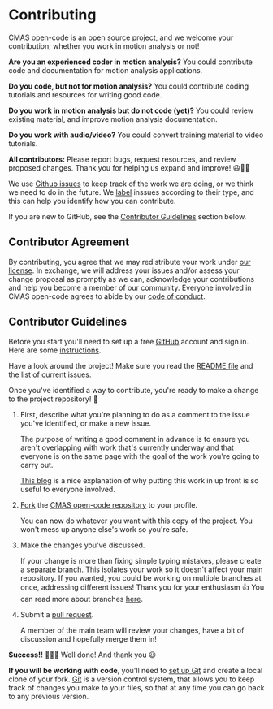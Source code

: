 # Contributing

CMAS open-code is an open source project, and we welcome your contribution, whether you work in motion analysis or not!

**Are you an experienced coder in motion analysis?** 
You could contribute code and documentation for motion analysis applications. 

**Do you code, but not for motion analysis?** 
You could contribute coding tutorials and resources for writing good code. 

**Do you work in motion analysis but do not code (yet)?** 
You could review existing material, and improve motion analysis documentation. 

**Do you work with audio/video?** 
You could convert training material to video tutorials.

**All contributors:** 
Please report bugs, request resources, and review proposed changes. Thank you for helping us expand and improve! :smiley::tada::sparkles:

We use [Github issues](https://guides.github.com/features/issues/) to keep track of the work we are doing, or we think we need to do in the future. We [label](https://github.com/cmasuki/open-code/labels) inssues according to their type, and this can help you identify how you can contribute.

If you are new to GitHub, see the [Contributor Guidelines](#contributor-guidelines) section below.

## Contributor Agreement

By contributing, you agree that we may redistribute your work under [our license](LICENSE.md). In exchange, we will address your issues and/or assess your change proposal as promptly as we can, acknowledge your contributions and help you become a member of our community.
Everyone involved in CMAS open-code agrees to abide by our [code of conduct](CODE_OF_CONDUCT.md).

## Contributor Guidelines

Before you start you'll need to set up a free [GitHub](https://github.com/) account and sign in. Here are some [instructions](https://help.github.com/articles/signing-up-for-a-new-github-account).

Have a look around the project! Make sure you read the [README file](https://github.com/cmasuki/open-code/blob/master/README.md) and the [list of current issues](https://github.com/cmasuki/open-code/issues). 

Once you've identified a way to contribute, you're ready to make a change to the project repository! :tada:

1. First, describe what you're planning to do as a comment to the issue you've identified, or make a new issue.

    The purpose of writing a good comment in advance is to ensure you aren't overlapping with work that's currently underway and that everyone is on the same page with the goal of the work you're going to carry out.
    
    [This blog](https://www.igvita.com/2011/12/19/dont-push-your-pull-requests/) is a nice explanation of why putting this work in up front is so useful to everyone involved.
    
2. [Fork](https://help.github.com/en/articles/fork-a-repo) the [CMAS open-code repository](https://github.com/cmasuki/open-code) to your profile.

    You can now do whatever you want with this copy of the project. You won't mess up anyone else's work so you're safe.

3. Make the changes you've discussed.

    If your change is more than fixing simple typing mistakes, please create a [separate branch](https://help.github.com/en/articles/creating-and-deleting-branches-within-your-repository). This isolates your work so it doesn't affect your main repository. If you wanted, you could be working on multiple branches at once, addressing different issues! Thank you for your enthusiasm :thumbsup: You can read more about branches [here](https://help.github.com/en/articles/about-branches). 

4. Submit a [pull request](https://help.github.com/en/articles/proposing-changes-to-your-work-with-pull-requests).
    
    A member of the main team will review your changes, have a bit of discussion and hopefully merge them in!

**Success!!** :balloon::balloon::balloon: Well done! And thank you :smiley:

**If you will be working with code**, you'll need to [set up Git](https://help.github.com/en/articles/set-up-git) and create a local clone of your fork. [Git](https://git-scm.com/) is a version control system, that allows you to keep track of changes you make to your files, so that at any time you can go back to any previous version. 
